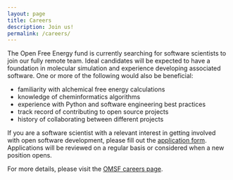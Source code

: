 ```yaml
---
layout: page
title: Careers
description: Join us!
permalink: /careers/
---
```


The Open Free Energy fund is currently searching for software scientists
to join our fully remote team.
Ideal candidates will be expected to have a foundation in molecular simulation
and experience developing associated software.
One or more of the following would also be beneficial:
- familiarity with alchemical free energy calculations
- knowledge of cheminformatics algorithms
- experience with Python and software engineering best practices
- track record of contributing to open source projects
- history of collaborating between different projects


If you are a software scientist with a relevant interest in getting involved with open software development, please fill out the [application form](https://docs.google.com/forms/d/e/1FAIpQLSdv8B5mx_imKl0I0OOVs9zMjSHlAj2WuJPVXjqSVQpCLHW4YQ/viewform). Applications will be reviewed on a regular basis or considered when a new position opens.

For more details, please visit the [OMSF careers page](https://omsf.io/about/careers/).
